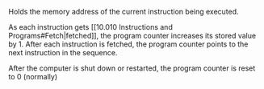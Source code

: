 Holds the memory address of the current instruction being executed.

As each instruction gets [[10.010 Instructions and Programs#Fetch|fetched]], the program counter increases its stored value by 1.
After each instruction is fetched, the program counter points to the next instruction in the sequence.

After the computer is shut down or restarted, the program counter is reset to 0 (normally)



